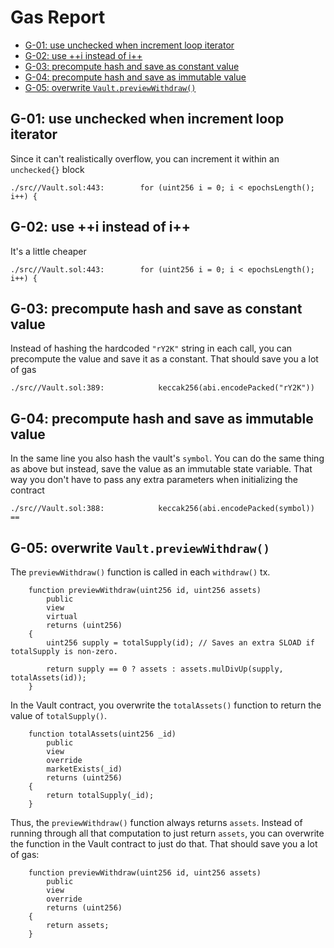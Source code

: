 # Gas Report

- [G-01: use unchecked when increment loop iterator](#g-01-use-unchecked-when-increment-loop-iterator)
- [G-02: use ++i instead of i++](#g-02-use-i-instead-of-i)
- [G-03: precompute hash and save as constant value](#g-03-precompute-hash-and-save-as-constant-value)
- [G-04: precompute hash and save as immutable value](#g-04-precompute-hash-and-save-as-immutable-value)
- [G-05: overwrite `Vault.previewWithdraw()`](#g-05-overwrite-vaultpreviewwithdraw)

## G-01: use unchecked when increment loop iterator

Since it can't realistically overflow, you can increment it within an `unchecked{}` block

```
./src//Vault.sol:443:        for (uint256 i = 0; i < epochsLength(); i++) {
```

## G-02: use ++i instead of i++

It's a little cheaper

```
./src//Vault.sol:443:        for (uint256 i = 0; i < epochsLength(); i++) {
```

## G-03: precompute hash and save as constant value

Instead of hashing the hardcoded `"rY2K"` string in each call, you can precompute the value and save it as a constant. That should save you a lot of gas

```
./src//Vault.sol:389:            keccak256(abi.encodePacked("rY2K"))
```

## G-04: precompute hash and save as immutable value

In the same line you also hash the vault's `symbol`. You can do the same thing as above but instead, save the value as an immutable state variable. That way you don't have to pass any extra parameters when initializing the contract

```
./src//Vault.sol:388:            keccak256(abi.encodePacked(symbol)) ==
```

## G-05: overwrite `Vault.previewWithdraw()`

The `previewWithdraw()` function is called in each `withdraw()` tx. 

```sol
    function previewWithdraw(uint256 id, uint256 assets)
        public
        view
        virtual
        returns (uint256)
    {
        uint256 supply = totalSupply(id); // Saves an extra SLOAD if totalSupply is non-zero.

        return supply == 0 ? assets : assets.mulDivUp(supply, totalAssets(id));
    }
```

In the Vault contract, you overwrite the `totalAssets()` function to return the value of `totalSupply()`.

```sol
    function totalAssets(uint256 _id)
        public
        view
        override
        marketExists(_id)
        returns (uint256)
    {
        return totalSupply(_id);
    }
```

Thus, the `previewWithdraw()` function always returns `assets`. Instead of running through all that computation to just return `assets`, you can overwrite the function in the Vault contract to just do that. That should save you a lot of gas:

```
    function previewWithdraw(uint256 id, uint256 assets)
        public
        view
        override
        returns (uint256)
    {
        return assets;
    }
```
